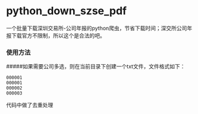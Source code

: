 # python_down_szse_pdf
一个批量下载深圳交易所-公司年报的python爬虫，节省下载时间；深交所公司年报下载官方不限制，所以这个是合法的吧。
### 使用方法
#####如果需要公司多选，则在当前目录下创建一个txt文件，文件格式如下：
```
000001
000001
000002
000003
```
代码中做了去重处理